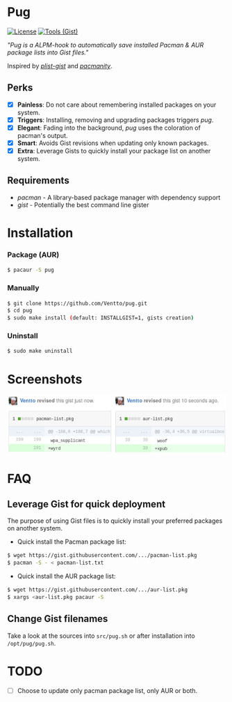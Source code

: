 Pug
===

[![License](https://img.shields.io/badge/license-MIT-blue.svg?style=flat)](https://github.com/Ventto/xpub/blob/master/LICENSE)
[![Tools (Gist)](https://img.shields.io/badge/powered_by-Gist-brightgreen.svg)](https://github.com/defunkt/gist)

*"Pug is a ALPM-hook to automatically save installed Pacman & AUR package lists into Gist files."*

Inspired by [*plist-gist*](https://github.com/DerekTBrown/plist-gist) and [*pacmanity*](https://github.com/alexchernokun/pacmanity).

## Perks

* [x] **Painless**: Do not care about remembering installed packages on your system.
* [x] **Triggers**: Installing, removing and upgrading packages triggers *pug*.
* [x] **Elegant**: Fading into the background, *pug* uses the coloration of pacman's output.
* [x] **Smart**: Avoids Gist revisions when updating only known packages.
* [x] **Extra**: Leverage Gists to quickly install your package list on another system.

## Requirements

* *pacman* - A library-based package manager with dependency support
* *gist* - Potentially the best command line gister

# Installation

### Package (AUR)

```bash
$ pacaur -S pug
```

### Manually

```bash
$ git clone https://github.com/Ventto/pug.git
$ cd pug
$ sudo make install (default: INSTALLGIST=1, gists creation)
```

### Uninstall

```bash
$ sudo make uninstall
```

# Screenshots

![Gist revisions](doc/revisions.jpg)

# FAQ

## Leverage Gist for quick deployment

The purpose of using Gist files is to quickly install your preferred packages on another system.

* Quick install the Pacman package list:

```bash
$ wget https://gist.githubusercontent.com/.../pacman-list.pkg
$ pacman -S - < pacman-list.txt
```

* Quick install the AUR package list:

```bash
$ wget https://gist.githubusercontent.com/.../aur-list.pkg
$ xargs <aur-list.pkg pacaur -S
```

## Change Gist filenames

Take a look at the sources into `src/pug.sh` or after installation into `/opt/pug/pug.sh`.

# TODO

* [ ] Choose to update only pacman package list, only AUR or both.

